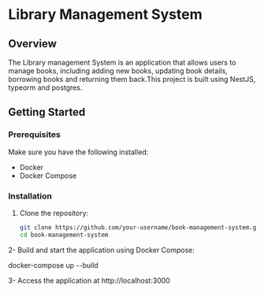 # Library Management System

## Overview

The Library management System is an application that allows users to manage books, including adding new books, updating book details, borrowing books and returning them back.This project is built using NestJS, typeorm and postgres.

## Getting Started

### Prerequisites

Make sure you have the following installed:

- Docker
- Docker Compose
### Installation

1. Clone the repository:
   ```bash
   git clone https://github.com/your-username/book-management-system.git
   cd book-management-system

2- Build and start the application using Docker Compose:

   docker-compose up --build

3- Access the application at http://localhost:3000
